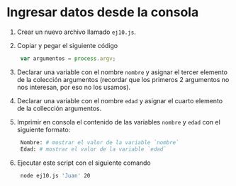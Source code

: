 # Ingresar datos desde la consola

1. Crear un nuevo archivo llamado `ej10.js`.
2. Copiar y pegar el siguiente código

   ```javascript
    var argumentos = process.argv;
   ```

3. Declarar una variable con el nombre `nombre` y asignar el tercer elemento de la colección argumentos \(recordar que los primeros 2 argumentos no nos interesan, por eso no los usamos\).
4. Declarar una variable con el nombre `edad` y asignar el cuarto elemento de la collección argumentos.
5. Imprimir en consola el contenido de las variables `nombre` y `edad` con el siguiente formato:

   ```bash
    Nombre: # mostrar el valor de la variable `nombre`
    Edad: # mostrar el valor de la variable `edad`
   ```

6. Ejecutar este script con el siguiente comando

   ```bash
    node ej10.js 'Juan' 20
   ```


